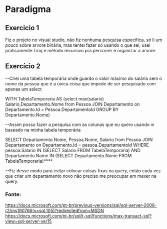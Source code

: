 # Paradigma

## Exercicio 1
 
Fiz o projeto no visual studio, não fiz nenhuma pesquisa especifica, só li um pouco sobre arvore binária, mas tentei fazer só usando o que sei, usei praticamente Linq e método recursivo pra percorrer e organizar a arvore.

## Exercício 2

--Criei uma tabela temporária onde guardo o valor máximo do salário sem o nome da pessoa que é a única coisa que impede de ser pesquisado com apenas um select

WITH TabelaTemporaria AS (select  max(salario) Salario,Departamento.Nome from Pessoa
JOIN Departamento on Departamento.Id = Pessoa.DepartamentoId
GROUP BY Departamento.Nome)

--Assim posso fazer a pesquisa com as colunas que eu quero usando in baseado na minha tabela temporária 

SELECT Departamento.Nome, Pessoa.Nome, Salario from Pessoa 
JOIN Departamento on Departamento.Id = pessoa.DepartamentoId
WHERE pessoa.Salario IN (SELECT Salario FROM TabelaTemporaria)
AND Departamento.Nome IN (SELECT Departamento.Nome FROM TabelaTemporaria)****

--Fiz desse modo para evitar colocar coisas fixas na query, então cada vez que criar um departamento novo não preciso me preocupar em mexer na query.

### Fonte: 
https://docs.microsoft.com/pt-br/previous-versions/sql/sql-server-2008-r2/ms190766(v=sql.105)?redirectedfrom=MSDN
https://docs.microsoft.com/pt-br/sql/t-sql/functions/max-transact-sql?view=sql-server-ver15


